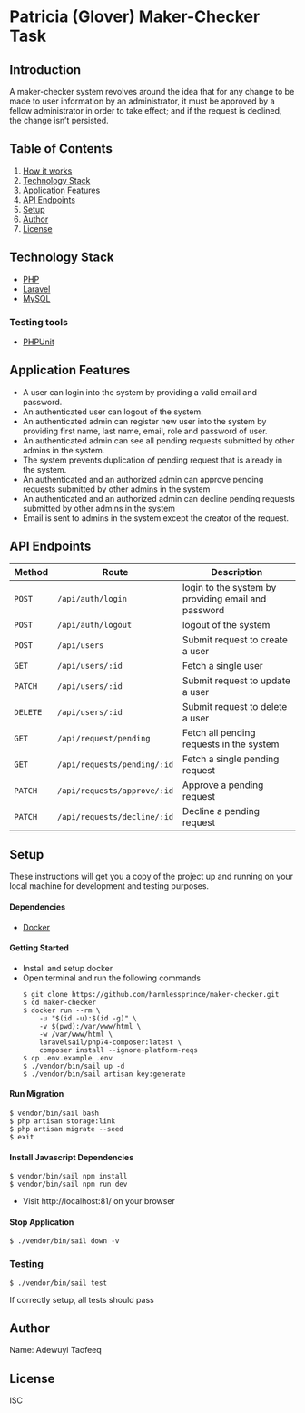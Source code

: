 # Patricia (Glover) Maker-Checker Task

## Introduction

A maker-checker system revolves around the idea that for any change to be made to user
information by an administrator, it must be approved by a fellow administrator in order to take
effect; and if the request is declined, the change isn’t persisted.


## Table of Contents
1. <a href="#how-it-works">How it works</a>
2. <a href="#technology-stack">Technology Stack</a>
3. <a href="#application-features">Application Features</a>
4. <a href="#api-endpoints">API Endpoints</a>
5. <a href="#setup">Setup</a>
6. <a href="#author">Author</a>
7. <a href="#license">License</a>


## Technology Stack
  - [PHP](https://www.php.net)
  - [Laravel](https://laravel.com)
  - [MySQL](https://www.mysql.com)
  ### Testing tools
  - [PHPUnit](https://phpunit.de) 

## Application Features
* A user can login into the system by providing a valid email and password.
* An authenticated user can logout of the system.
* An authenticated admin can register new user into the system by providing first name, last name, email, role and password of user.
* An authenticated admin can see all pending requests submitted by other admins in the system.
* The system prevents duplication of pending request that is already in the system.
* An authenticated and an authorized admin can approve pending requests submitted by other admins in the system
* An authenticated and an authorized admin can decline pending requests submitted by other admins in the system
* Email is sent to admins in the system except the creator of the request.

## API Endpoints
Method | Route | Description
--- | --- | ---
`POST` | `/api/auth/login` | login to the system by providing email and password
`POST` | `/api/auth/logout` | logout of the system
`POST` | `/api/users` | Submit request to create a user
`GET` | `/api/users/:id` | Fetch a single user
`PATCH` | `/api/users/:id` | Submit request to update a user
`DELETE` | `/api/users/:id` | Submit request to delete a user
`GET` | `/api/request/pending` | Fetch all pending requests in the system
`GET` | `/api/requests/pending/:id` | Fetch a single pending request
`PATCH` | `/api/requests/approve/:id` | Approve a pending request
`PATCH` | `/api/requests/decline/:id` | Decline a pending request

## Setup
These instructions will get you a copy of the project up and running on your local machine for development and testing purposes.

  #### Dependencies
  - [Docker](https://docs.docker.com/desktop/mac/install/)
 
  #### Getting Started
  - Install and setup docker
  - Open terminal and run the following commands
    ```
    $ git clone https://github.com/harmlessprince/maker-checker.git
    $ cd maker-checker
    $ docker run --rm \
        -u "$(id -u):$(id -g)" \
        -v $(pwd):/var/www/html \
        -w /var/www/html \
        laravelsail/php74-composer:latest \
        composer install --ignore-platform-reqs
    $ cp .env.example .env
    $ ./vendor/bin/sail up -d
    $ ./vendor/bin/sail artisan key:generate
    ```
  #### Run Migration
    $ vendor/bin/sail bash
    $ php artisan storage:link
    $ php artisan migrate --seed
    $ exit
  #### Install Javascript Dependencies
    $ vendor/bin/sail npm install
    $ vendor/bin/sail npm run dev
  - Visit http://localhost:81/ on your browser
  #### Stop Application
    $ ./vendor/bin/sail down -v

  ### Testing
  ```
  $ ./vendor/bin/sail test
  ```
  If correctly setup, all tests should pass
  
## Author
 Name: Adewuyi Taofeeq

## License
ISC
